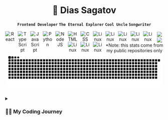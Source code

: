 

<div align="center">
  
# 👋  Dias Sagatov   
  
**`Frontend Developer`** **`The Eternal Explorer`** **`Cool Uncle`** **`Songwriter`** 

<div align="center">
  
  <img align="left" alt="React" width="30px" style="padding-right:10px;" src="https://cdn.jsdelivr.net/gh/devicons/devicon/icons/react/react-original.svg" />
  <img align="left" alt="TypeScript" width="30px" style="padding-right:10px;" src="https://cdn.jsdelivr.net/gh/devicons/devicon/icons/typescript/typescript-plain.svg" />
  <img align="left" alt="JavaScript" width="30px" style="padding-right:10px;" src="https://cdn.jsdelivr.net/gh/devicons/devicon/icons/javascript/javascript-plain.svg" />
  <img align="left" alt="Python" width="30px" style="padding-right:10px;" src="https://cdn.jsdelivr.net/gh/devicons/devicon/icons/python/python-plain.svg" />
  <img align="left" alt="NodeJS" width="30px" style="padding-right:10px;" src="https://cdn.jsdelivr.net/gh/devicons/devicon/icons/nodejs/nodejs-original.svg" />
  <img align="left" alt="HTML" width="30px" style="padding-right:10px;" src="https://cdn.jsdelivr.net/gh/devicons/devicon/icons/html5/html5-plain.svg" />
  <img align="left" alt="CSS" width="30px" style="padding-right:10px;" src="https://cdn.jsdelivr.net/gh/devicons/devicon/icons/css3/css3-plain.svg" />
  <img align="left" alt="Linux" width="30px" style="padding-right:10px;" src="https://cdn.jsdelivr.net/gh/devicons/devicon/icons/linux/linux-original.svg" />
  <img align="left" alt="Linux" width="30px" style="padding-right:10px;" src="https://cdn.worldvectorlogo.com/logos/fastapi-1.svg" />
  <img align="left" alt="Linux" width="30px" style="padding-right:10px;" src="https://cdn.worldvectorlogo.com/logos/docker-4.svg" />
  <img align="left" alt="Linux" width="30px" style="padding-right:10px;" src="https://cdn.worldvectorlogo.com/logos/git-icon.svg" />
  <img align="left" alt="Linux" width="30px" style="padding-right:10px;" src="https://www.svgrepo.com/show/374118/tailwind.svg" />
  <img align="left" alt="Linux" width="30px" style="padding-right:10px;" src="https://cdn.worldvectorlogo.com/logos/bootstrap-4.svg" />
  <img align="left" alt="Linux" width="30px" style="padding-right:10px;" src="https://cdn.worldvectorlogo.com/logos/postman.svg" />
  <img align="left" alt="Linux" width="30px" style="padding-right:10px;" src="https://cdn.worldvectorlogo.com/logos/google-analytics-3.svg" />
  
</div>
  

<a href="https://github.com/diassagatov/github-readme-stats">
  <img height=200 align="center" src="https://github-readme-stats.vercel.app/api?username=diassagatov&layout=compact&show_icons=false&border_radius=4.5" />
</a>
<a href="https://github.com/diassagatov/convoychat">
  <img height=200 align="center" src="https://github-readme-stats.vercel.app/api/top-langs?username=diassagatov&layout=compact&langs_count=8&card_width=320" />
</a><br />
*Note: this stats come from my public repositories only

  <img alt="snake eating my contributions" src="https://raw.githubusercontent.com/diassagatov/diassagatov/output/github-contribution-grid-snake.svg" />


</div>

### 

<details>
 <summary><h3>👨‍💻 My Coding Journey</h3></summary>
   I grew up in a small village in West Kazakhstan where computers were like mythical creatures until I hit around 10 years old. Back then, I had no clue about programming; I was just obsessed with building things.

Fast forward to my time at Nazarbayev Intellectual School in Uralsk. That's where things started to get interesting. I got a taste for logic and problem-solving.

Then came Nazarbayev University, where I dove headfirst into Computer Science. It was like diving into a whole new universe. Over the years, I wrangled with C, C++, Python, JavaScript, and even Assembly (yeah, don't ask why). And then there was Verilog and Prolog – they sounded like spells from a wizard's book.

But here’s the kicker – I realized I needed more than just languages. I needed frameworks to bring my ideas to life. That’s how I stumbled upon React.js for the frontend and FastAPI for the backend. For about a year and a half, I dove headfirst into these tools, tinkering away on pet projects that turned into my playground.

Now? Well, I’m sitting pretty as the lead frontend developer at a Kazakhstani startup called iCan. Did it take ages to get here? Hell yeah. Would I do it all over again? Absolutely.

Because it’s not about the time spent; it’s about that sweet satisfaction that comes from overcoming challenges, not just grabbing the easy wins.
